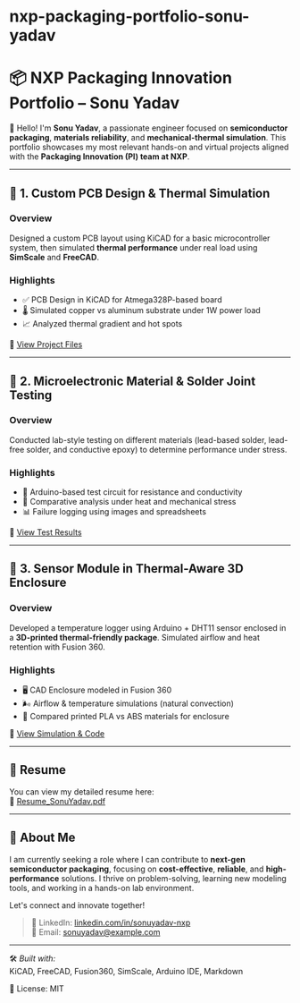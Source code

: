 # nxp-packaging-portfolio-sonu-yadav
# 📦 NXP Packaging Innovation Portfolio – Sonu Yadav

👋 Hello! I'm **Sonu Yadav**, a passionate engineer focused on **semiconductor packaging**, **materials reliability**, and **mechanical-thermal simulation**. This portfolio showcases my most relevant hands-on and virtual projects aligned with the **Packaging Innovation (PI) team at NXP**.

---

## 🔧 1. Custom PCB Design & Thermal Simulation

### Overview
Designed a custom PCB layout using KiCAD for a basic microcontroller system, then simulated **thermal performance** under real load using **SimScale** and **FreeCAD**.

### Highlights
- ✅ PCB Design in KiCAD for Atmega328P-based board  
- 🌡️ Simulated copper vs aluminum substrate under 1W power load  
- 📈 Analyzed thermal gradient and hot spots  

📂 [View Project Files](./1_PCB_Package_Design)

---

## 🧪 2. Microelectronic Material & Solder Joint Testing

### Overview  
Conducted lab-style testing on different materials (lead-based solder, lead-free solder, and conductive epoxy) to determine performance under stress.

### Highlights
- 🔬 Arduino-based test circuit for resistance and conductivity  
- 🧪 Comparative analysis under heat and mechanical stress  
- 📊 Failure logging using images and spreadsheets  

📂 [View Test Results](./2_Materials_Testing_Lab)

---

## 🧰 3. Sensor Module in Thermal-Aware 3D Enclosure

### Overview  
Developed a temperature logger using Arduino + DHT11 sensor enclosed in a **3D-printed thermal-friendly package**. Simulated airflow and heat retention with Fusion 360.

### Highlights
- 🖥️ CAD Enclosure modeled in Fusion 360  
- 🌬️ Airflow & temperature simulations (natural convection)  
- 🧾 Compared printed PLA vs ABS materials for enclosure  

📂 [View Simulation & Code](./3_Sensor_Enclosure_Project)

---

## 📄 Resume

You can view my detailed resume here:  
📌 [Resume_SonuYadav.pdf](./Resume_SonuYadav.pdf)

---

## 💬 About Me

I am currently seeking a role where I can contribute to **next-gen semiconductor packaging**, focusing on **cost-effective**, **reliable**, and **high-performance** solutions. I thrive on problem-solving, learning new modeling tools, and working in a hands-on lab environment.

Let's connect and innovate together!

> 🔗 LinkedIn: [linkedin.com/in/sonuyadav-nxp](#)  
> 📧 Email: sonuyadav@example.com

---

🛠️ *Built with:*  
KiCAD, FreeCAD, Fusion360, SimScale, Arduino IDE, Markdown

📁 License: MIT  

